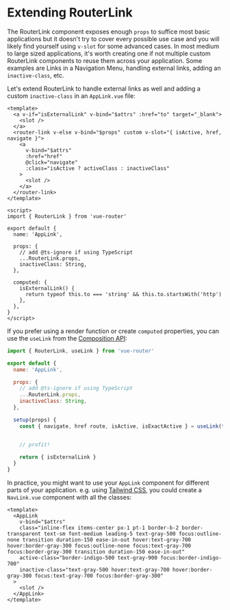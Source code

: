 # Extending RouterLink

The RouterLink component exposes enough `props` to suffice most basic applications but it doesn't try to cover every possible use case and you will likely find yourself using `v-slot` for some advanced cases. In most medium to large sized applications, it's worth creating one if not multiple custom RouterLink components to reuse them across your application. Some examples are Links in a Navigation Menu, handling external links, adding an `inactive-class`, etc.

Let's extend RouterLink to handle external links as well and adding a custom `inactive-class` in an `AppLink.vue` file:

```vue
<template>
  <a v-if="isExternalLink" v-bind="$attrs" :href="to" target="_blank">
    <slot />
  </a>
  <router-link v-else v-bind="$props" custom v-slot="{ isActive, href, navigate }">
    <a
      v-bind="$attrs"
      :href="href"
      @click="navigate"
      :class="isActive ? activeClass : inactiveClass"
    >
      <slot />
    </a>
  </router-link>
</template>

<script>
import { RouterLink } from 'vue-router'

export default {
  name: 'AppLink',

  props: {
    // add @ts-ignore if using TypeScript
    ...RouterLink.props,
    inactiveClass: String,
  },

  computed: {
    isExternalLink() {
      return typeof this.to === 'string' && this.to.startsWith('http')
    },
  },
}
</script>
```

If you prefer using a render function or create `computed` properties, you can use the `useLink` from the [Composition API](./composition-api.md):

```js
import { RouterLink, useLink } from 'vue-router'

export default {
  name: 'AppLink',

  props: {
    // add @ts-ignore if using TypeScript
    ...RouterLink.props,
    inactiveClass: String,
  },

  setup(props) {
    const { navigate, href route, isActive, isExactActive } = useLink(toRef(props, 'to'))


    // profit!

    return { isExternalLink }
  }
}
```

In practice, you might want to use your `AppLink` component for different parts of your application. e.g. using [Tailwind CSS](https://tailwindcss.com), you could create a `NavLink.vue` component with all the classes:

```vue
<template>
  <AppLink
    v-bind="$attrs"
    class="inline-flex items-center px-1 pt-1 border-b-2 border-transparent text-sm font-medium leading-5 text-gray-500 focus:outline-none transition duration-150 ease-in-out hover:text-gray-700 hover:border-gray-300 focus:outline-none focus:text-gray-700 focus:border-gray-300 transition duration-150 ease-in-out"
    active-class="border-indigo-500 text-gray-900 focus:border-indigo-700"
    inactive-class="text-gray-500 hover:text-gray-700 hover:border-gray-300 focus:text-gray-700 focus:border-gray-300"
  >
    <slot />
  </AppLink>
</template>
```
